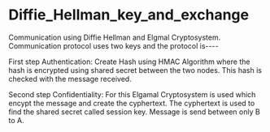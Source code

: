 # Diffie_Hellman_key_and_exchange
Communication using Diffie Hellman and Elgmal Cryptosystem.
Communication protocol uses two keys and the protocol is----

First step Authentication:
Create Hash using HMAC Algorithm where the hash is encrypted using shared secret between the two nodes.
This hash is checked with the message received.

Second step Confidentiality:
For this Elgamal Cryptosystem is used which encypt the message and create the cyphertext.
The cyphertext is used to find the shared secret called session key.
Message is send between only B to A.
